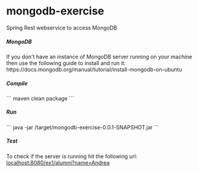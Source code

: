 # mongodb-exercise
Spring Rest webservice to access MongoDB

<h5>MongoDB</h5>
If you don't have an instance of MongoDB server running on your machine then use the following guide to install and run it: https://docs.mongodb.org/manual/tutorial/install-mongodb-on-ubuntu
<h5>Compile</h5>
```
maven clean package
```
<h5>Run</h5>
```
java -jar <project-root>/target/mongodb-exercise-0.0.1-SNAPSHOT.jar
```
<h5>Test</h5>
To check if the server is running hit the following url: 
<a href="http://localhost:8080/ex1/alumni?name=Andrea">localhost:8080/ex1/alumni?name=Andrea</a>

